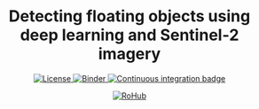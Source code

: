 <div align="center">
    <h1>Detecting floating objects using deep learning and Sentinel-2 imagery</h1>
</div>

<p align="center">
    <a href="https://github.com/Environmental-DS-Book/ocean-modelling-litter-philab/blob/main/LICENSE">
        <img alt="License" src="https://img.shields.io/badge/License-MIT-yellow.svg">
    </a>
    <a href="https://mybinder.org/v2/gh/Environmental-DS-Book/ocean-modelling-litter-philab/main?labpath=ocean-modelling-litter-philab.ipynb">
        <img alt="Binder" src="https://mybinder.org/badge_logo.svg">
    </a>
    <a href="https://github.com/Environmental-DS-Book/ocean-modelling-litter-philab/actions/workflows/publish.yml/badge.svg">
        <img alt="Continuous integration badge" src="https://github.com/Environmental-DS-Book/ocean-modelling-litter-philab/actions/workflows/publish.yml/badge.svg">
    </a>
    <br/>
</p>

<p align="center">
    <a href="https://w3id.org/ro-id/b34facfa-cea8-48f5-89f6-f11ce00812a9">
        <img alt="RoHub" src="https://img.shields.io/badge/RoHub-FAIR_Executable_Research_Object-2ea44f?logo=Open+Access&logoColor=blue">
    </a>
</p>